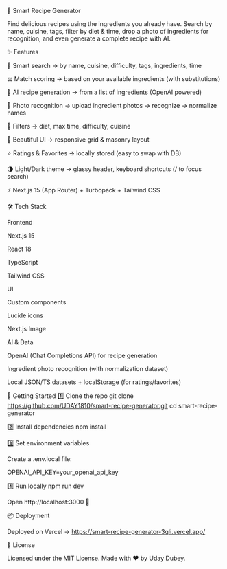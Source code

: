 🍳 Smart Recipe Generator

Find delicious recipes using the ingredients you already have.
Search by name, cuisine, tags, filter by diet & time, drop a photo of ingredients for recognition, and even generate a complete recipe with AI.

✨ Features

🔎 Smart search → by name, cuisine, difficulty, tags, ingredients, time

⚖️ Match scoring → based on your available ingredients (with substitutions)

🤖 AI recipe generation → from a list of ingredients (OpenAI powered)

📸 Photo recognition → upload ingredient photos → recognize → normalize names

🥗 Filters → diet, max time, difficulty, cuisine

🎨 Beautiful UI → responsive grid & masonry layout

⭐ Ratings & Favorites → locally stored (easy to swap with DB)

🌗 Light/Dark theme → glassy header, keyboard shortcuts (/ to focus search)

⚡ Next.js 15 (App Router) + Turbopack + Tailwind CSS

🛠 Tech Stack

Frontend

Next.js 15

React 18

TypeScript

Tailwind CSS

UI

Custom components

Lucide icons

Next.js Image

AI & Data

OpenAI (Chat Completions API) for recipe generation

Ingredient photo recognition (with normalization dataset)

Local JSON/TS datasets + localStorage (for ratings/favorites)

🚀 Getting Started
1️⃣ Clone the repo
git clone https://github.com/UDAY1810/smart-recipe-generator.git
cd smart-recipe-generator

2️⃣ Install dependencies
npm install

3️⃣ Set environment variables

Create a .env.local file:

OPENAI_API_KEY=your_openai_api_key

4️⃣ Run locally
npm run dev


Open http://localhost:3000
 🎉

📦 Deployment

Deployed on Vercel → https://smart-recipe-generator-3qli.vercel.app/

📜 License

Licensed under the MIT License.
Made with ❤️ by Uday Dubey.
